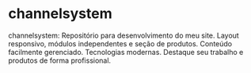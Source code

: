# channelsystem
channelsystem: Repositório para desenvolvimento do meu site. Layout responsivo, módulos independentes e seção de produtos. Conteúdo facilmente gerenciado. Tecnologias modernas. Destaque seu trabalho e produtos de forma profissional.
